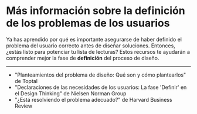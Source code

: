 # Más información sobre la definición de los problemas de los usuarios

Ya has aprendido por qué es importante asegurarse de haber definido el problema del usuario correcto antes de diseñar soluciones. Entonces, ¿estás listo para potenciar tu lista de lecturas? Estos recursos te ayudarán a comprender mejor la fase de **definición** del proceso de diseño.

---

* "Planteamientos del problema de diseño: Qué son y cómo plantearlos" de Toptal
* "Declaraciones de las necesidades de los usuarios: La fase 'Definir' en el Design Thinking" de Nielsen Norman Group
* "¿Está resolviendo el problema adecuado?" de Harvard Business Review
